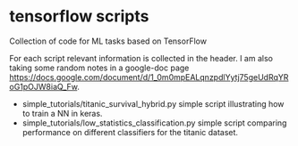 # tensorflow scripts
Collection of code for ML tasks based on TensorFlow 

For each script relevant information is collected in the header. I am also taking some random notes in a google-doc page https://docs.google.com/document/d/1_0m0mpEALqnzpdlYytj75geUdRqYRoG1pOJW8iaQ_Fw. 

* simple_tutorials/titanic_survival_hybrid.py simple script illustrating how to train a NN in keras. 
* simple_tutorials/low_statistics_classification.py simple script comparing performance on different classifiers for the titanic dataset. 

